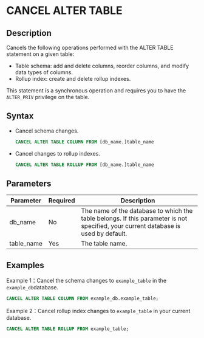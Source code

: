 # CANCEL ALTER TABLE

## Description

Cancels the following operations performed with the ALTER TABLE statement on a given table:

- Table schema: add and delete columns, reorder columns, and modify data types of columns.
- Rollup index: create and delete rollup indexes.

This statement is a synchronous operation and requires you to have the `ALTER_PRIV` privilege on the table.

## Syntax

- Cancel schema changes.

    ```SQL
    CANCEL ALTER TABLE COLUMN FROM [db_name.]table_name
    ```

- Cancel changes to rollup indexes.

    ```SQL
    CANCEL ALTER TABLE ROLLUP FROM [db_name.]table_name
    ```

## Parameters

| **Parameter** | **Required** | **Description**                                              |
| ------------- | ------------ | ------------------------------------------------------------ |
| db_name       | No           | The name of the database to which the table belongs. If this parameter is not specified, your current database is used by default. |
| table_name    | Yes          | The table name.                                              |

## Examples

Example 1：Cancel the schema changes to `example_table` in the `example_db`database.

```SQL
CANCEL ALTER TABLE COLUMN FROM example_db.example_table;
```

Example 2：Cancel rollup index changes to `example_table` in your current database.

```SQL
CANCEL ALTER TABLE ROLLUP FROM example_table;
```
